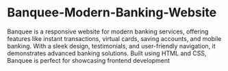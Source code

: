 # Banquee-Modern-Banking-Website
Banquee is a responsive website for modern banking services, offering features like instant transactions, virtual cards, saving accounts, and mobile banking. With a sleek design, testimonials, and user-friendly navigation, it demonstrates advanced banking solutions. Built using HTML and CSS, Banquee is perfect for showcasing frontend development 
